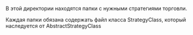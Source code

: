 В этой директории находятся папки с нужными стратегиями торговли.

Каждая папки обязана содержать файл класса StrategyClass, который наследуется от AbstractStrategyClass  
